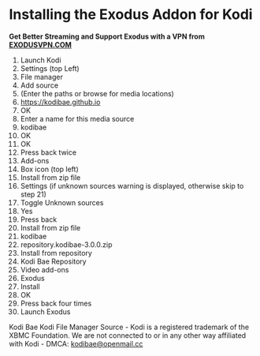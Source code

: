 # Installing the Exodus Addon for Kodi

<b>Get Better Streaming and Support Exodus with a VPN from <a href="https://www.exodusvpn.com/">EXODUSVPN.COM</a></b>

1. Launch Kodi
2. Settings (top Left)
3. File manager
4. Add source
5. <None> (Enter the paths or browse for media locations)
6. https://kodibae.github.io
7. OK
8. Enter a name for this media source
9. kodibae
10. OK
11. OK
12. Press back twice
13. Add-ons
14. Box icon (top left)
15. Install from zip file
16. Settings (if unknown sources warning is displayed, otherwise skip to step 21)
17. Toggle Unknown sources
18. Yes
19. Press back
20. Install from zip file
21. kodibae
22. repository.kodibae-3.0.0.zip
23. Install from repository
24. Kodi Bae Repository
25. Video add-ons
26. Exodus
27. Install
28. OK
29. Press back four times
30. Launch Exodus

Kodi Bae Kodi File Manager Source - Kodi is a registered trademark of the XBMC Foundation. We are not connected to or in any other way affiliated with Kodi - DMCA: kodibae@openmail.cc
